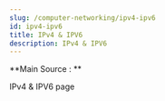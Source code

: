 ```yaml
---
slug: /computer-networking/ipv4-ipv6
id: ipv4-ipv6
title: IPv4 & IPV6
description: IPv4 & IPV6
---
```


**Main Source : **

IPv4 & IPV6 page
